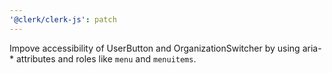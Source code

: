 ```yaml
---
'@clerk/clerk-js': patch
---
```


Impove accessibility of UserButton and OrganizationSwitcher by using aria-\* attributes and roles like `menu` and `menuitems`.
